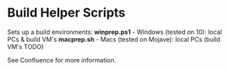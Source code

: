 # Build Helper Scripts

Sets up a build environments:
**winprep.ps1** - Windows (tested on 10): local PCs & build VM's
**macprep.sh** - Macs (tested on Mojave): local PCs (build VM's TODO)

See Confluence for more information.